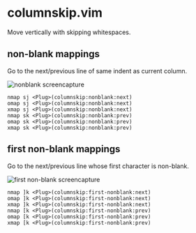 # columnskip.vim

Move vertically with skipping whitespaces.

## non-blank mappings

Go to the next/previous line of same indent as current column.

![nonblank screencapture](https://user-images.githubusercontent.com/48169/79217671-30f26500-7e8a-11ea-82f1-88ba09006dde.gif)

```vim
nmap sj <Plug>(columnskip:nonblank:next)
omap sj <Plug>(columnskip:nonblank:next)
xmap sj <Plug>(columnskip:nonblank:next)
nmap sk <Plug>(columnskip:nonblank:prev)
omap sk <Plug>(columnskip:nonblank:prev)
xmap sk <Plug>(columnskip:nonblank:prev)
```

## first non-blank mappings

Go to the next/previous line whose first character is non-blank.

![first non-blank screencapture](https://user-images.githubusercontent.com/48169/80284461-916e8580-8759-11ea-957c-d0000885f37e.gif)

```vim
nmap ]k <Plug>(columnskip:first-nonblank:next)
omap ]k <Plug>(columnskip:first-nonblank:next)
xmap ]k <Plug>(columnskip:first-nonblank:next)
nmap [k <Plug>(columnskip:first-nonblank:prev)
omap [k <Plug>(columnskip:first-nonblank:prev)
xmap [k <Plug>(columnskip:first-nonblank:prev)
```
